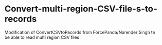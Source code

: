 # Convert-multi-region-CSV-file-s-to-records
Modification of ConvertCSVtoRecords from ForcePanda/Narender Singh te be able to read multi region CSV files
